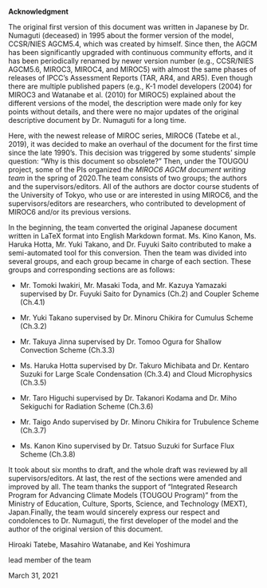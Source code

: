 **Acknowledgment**

The original first version of this document was written in Japanese by Dr. Numaguti (deceased) in 1995 about the former version of the model, CCSR/NIES AGCM5.4, which was created by himself. Since then, the AGCM has been significantly upgraded with continuous community efforts, and it has been periodically renamed by newer version number (e.g., CCSR/NIES AGCM5.6, MIROC3, MIROC4, and MIROC5) with almost the same phases of releases of IPCC’s Assessment Reports (TAR, AR4, and AR5). Even though there are multiple published papers (e.g., K-1 model developers (2004) for MIROC3 and Watanabe et al. (2010) for MIROC5) explained about the different versions of the model, the description were made only for key points without details, and there were no major updates of the original descriptive document by Dr. Numaguti for a long time.

Here, with the newest release of MIROC series, MIROC6 (Tatebe et al., 2019), it was decided to make an overhaul of the document for the first time since the late 1990’s. This decision was triggered by some students’ simple question: “Why is this document so obsolete?” Then, under the TOUGOU project, some of the PIs organized *the MIROC6 AGCM document writing team* in the spring of 2020.The team consists of two groups; the authors and the supervisors/editors. All of the authors are doctor course students of the University of Tokyo, who use or are interested in using MIROC6, and the supervisors/editors are researchers, who contributed to development of MIROC6 and/or its previous versions.

In the beginning, the team converted the original Japanese document written in LaTeX format into English Markdown format. Ms. Kino Kanon, Ms. Haruka Hotta, Mr. Yuki Takano, and Dr. Fuyuki Saito contributed to make a semi-automated tool for this conversion. Then the team was divided into several groups, and each group became in charge of each section. These groups and corresponding sections are as follows:

- Mr. Tomoki Iwakiri, Mr. Masaki Toda, and Mr. Kazuya Yamazaki supervised by Dr. Fuyuki Saito for Dynamics (Ch.2) and Coupler Scheme (Ch.4.1)

- Mr. Yuki Takano supervised by Dr. Minoru Chikira for Cumulus Scheme (Ch.3.2)

- Mr. Takuya Jinna supervised by Dr. Tomoo Ogura for Shallow Convection Scheme (Ch.3.3)

- Ms. Haruka Hotta supervised by Dr. Takuro Michibata and Dr. Kentaro Suzuki for Large Scale Condensation (Ch.3.4) and Cloud Microphysics (Ch.3.5)

- Mr. Taro Higuchi supervised by Dr. Takanori Kodama and Dr. Miho Sekiguchi for Radiation Scheme (Ch.3.6)

- Mr. Taigo Ando supervised by Dr. Minoru Chikira for Trubulence Scheme (Ch.3.7)

- Ms. Kanon Kino supervised by Dr. Tatsuo Suzuki for Surface Flux Scheme (Ch.3.8)

It took about six months to draft, and the whole draft was reviewed by all supervisors/editors. At last, the rest of the sections were amended and improved by all. The team thanks the support of “Integrated Research Program for Advancing Climate Models (TOUGOU Program)” from the Ministry of Education, Culture, Sports, Science, and Technology (MEXT), Japan.Finally, the team would sincerely express our respect and condolences to Dr. Numaguti, the first developer of the model and the author of the original version of this document.


Hiroaki Tatebe, Masahiro Watanabe, and Kei Yoshimura

lead member of the team

March 31, 2021
